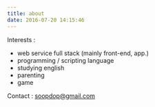 ```yaml
---
title: about
date: 2016-07-20 14:15:46
---
```


Interests :
 
* web service full stack (mainly front-end, app.)
* programming / scripting language
* studying english
* parenting
* game

Contact : soopdop@gmail.com